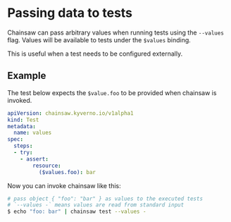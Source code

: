 # Passing data to tests

Chainsaw can pass arbitrary values when running tests using the `--values` flag.
Values will be available to tests under the `$values` binding.

This is useful when a test needs to be configured externally.

## Example

The test below expects the `$value.foo` to be provided when chainsaw is invoked.

```yaml
apiVersion: chainsaw.kyverno.io/v1alpha1
kind: Test
metadata:
  name: values
spec:
  steps:
  - try:
    - assert:
        resource:
          ($values.foo): bar
```

Now you can invoke chainsaw like this:

```bash
# pass object { "foo": "bar" } as values to the executed tests
# `--values -` means values are read from standard input
$ echo "foo: bar" | chainsaw test --values -
```
